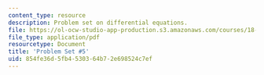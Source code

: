 ```yaml
---
content_type: resource
description: Problem set on differential equations.
file: https://ol-ocw-studio-app-production.s3.amazonaws.com/courses/18-034-honors-differential-equations-spring-2009/854fe36d5fb4530364b72e698524c7ef_MIT18_034s09_pset05.pdf
file_type: application/pdf
resourcetype: Document
title: 'Problem Set #5'
uid: 854fe36d-5fb4-5303-64b7-2e698524c7ef
---
```

